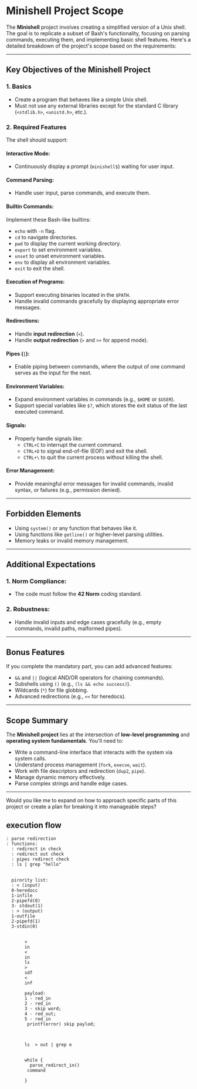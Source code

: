 # Minishell Project Scope

The **Minishell** project involves creating a simplified version of a Unix shell. The goal is to replicate a subset of Bash's functionality, focusing on parsing commands, executing them, and implementing basic shell features. Here's a detailed breakdown of the project's scope based on the requirements:

---

## **Key Objectives of the Minishell Project**

### **1. Basics**
- Create a program that behaves like a simple Unix shell.
- Must not use any external libraries except for the standard C library (`<stdlib.h>`, `<unistd.h>`, etc.).

### **2. Required Features**
The shell should support:

#### **Interactive Mode:**
- Continuously display a prompt (`minishell$`) waiting for user input.

#### **Command Parsing:**
- Handle user input, parse commands, and execute them.

#### **Builtin Commands:**
Implement these Bash-like builtins:
- `echo` with `-n` flag.
- `cd` to navigate directories.
- `pwd` to display the current working directory.
- `export` to set environment variables.
- `unset` to unset environment variables.
- `env` to display all environment variables.
- `exit` to exit the shell.

#### **Execution of Programs:**
- Support executing binaries located in the `$PATH`.
- Handle invalid commands gracefully by displaying appropriate error messages.

#### **Redirections:**
- Handle **input redirection** (`<`).
- Handle **output redirection** (`>` and `>>` for append mode).

#### **Pipes (`|`):**
- Enable piping between commands, where the output of one command serves as the input for the next.

#### **Environment Variables:**
- Expand environment variables in commands (e.g., `$HOME` or `$USER`).
- Support special variables like `$?`, which stores the exit status of the last executed command.

#### **Signals:**
- Properly handle signals like:
  - `CTRL+C` to interrupt the current command.
  - `CTRL+D` to signal end-of-file (EOF) and exit the shell.
  - `CTRL+\` to quit the current process without killing the shell.

#### **Error Management:**
- Provide meaningful error messages for invalid commands, invalid syntax, or failures (e.g., permission denied).

---

## **Forbidden Elements**
- Using `system()` or any function that behaves like it.
- Using functions like `getline()` or higher-level parsing utilities.
- Memory leaks or invalid memory management.

---

## **Additional Expectations**

### **1. Norm Compliance:**
- The code must follow the **42 Norm** coding standard.

### **2. Robustness:**
- Handle invalid inputs and edge cases gracefully (e.g., empty commands, invalid paths, malformed pipes).

---

## **Bonus Features**
If you complete the mandatory part, you can add advanced features:
- `&&` and `||` (logical AND/OR operators for chaining commands).
- Subshells using `()` (e.g., `(ls && echo success)`).
- Wildcards (`*`) for file globbing.
- Advanced redirections (e.g., `<<` for heredocs).

---

## **Scope Summary**
The **Minishell project** lies at the intersection of **low-level programming** and **operating system fundamentals**. You'll need to:
- Write a command-line interface that interacts with the system via system calls.
- Understand process management (`fork`, `execve`, `wait`).
- Work with file descriptors and redirection (`dup2`, `pipe`).
- Manage dynamic memory effectively.
- Parse complex strings and handle edge cases.

---

Would you like me to expand on how to approach specific parts of this project or create a plan for breaking it into manageable steps?





##  execution flow 
    : parse redirection 
    : functions:
      : redirect in check
      : redirect out check 
      : pipes redirect check
      : ls | grep "hello"

##
      pirority list:
      : < (input)
      0-heredocc
      1-infile
      2-pipefd(0)
      3- stdout(1)
      : > (output)
      1-outfile
      2-pipefd(1)
      3-stdin(0)


           < 
           in 
           <
           in
           ls 
           >
           sdf
           <
           inf

           payload: 
           1 - red_in
           2 - red_in
           3 - skip word;
           4 - red_out;
           5 - red_in
            printf(error) skip paylod;



           ls  > out | grep e


           while {
             parse_redirect_in()
            command 

           }
